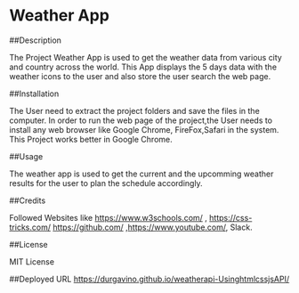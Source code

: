 # Weather App


##Description


The Project Weather App is used to get the weather data from various city and country across the world. This App displays the 5 days data with the weather icons to the user and also store the user search the web page.


##Installation


The User need to extract the project folders and save the files in the computer. In order to run the web page of the project,the User needs to install any web browser like Google Chrome, FireFox,Safari in the system. This Project works better in Google Chrome.


##Usage

The weather app is used to get the current and the upcomming weather results for the user to plan the schedule accordingly. 

##Credits

Followed Websites like https://www.w3schools.com/ , https://css-tricks.com/ https://github.com/ ,https://www.youtube.com/, Slack.

##License


MIT License

##Deployed URL
https://durgavino.github.io/weatherapi-UsinghtmlcssjsAPI/

